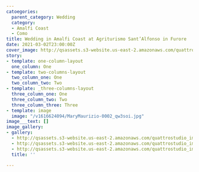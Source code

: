 ```yaml
---
catoegories:
  parent_category: Wedding
  category:
  - Amalfi Coast
  - Como
title: Wedding in Amalfi Coast at Agriturismo Sant’Alfonso in Furore
date: 2021-03-02T23:00:00Z
cover_image: http://qsassets.s3-website.us-east-2.amazonaws.com/quattrostudio_images/071117HOME-SESSION0001.jpg
story:
- template: one-column-layout
  one_column: One
- template: two-columns-layout
  two_column_one: One
  two_column_two: Two
- template: _three-columns-layout
  three_column_one: One
  three_column_two: Two
  three_column_three: Three
- template: image
  image: "/v1616624094/MaryMaurizio-0002_qw3soi.jpg"
image___text: []
image_gallery:
- gallery:
  - http://qsassets.s3-website.us-east-2.amazonaws.com/quattrostudio_images/041019ForeverYoung0010.jpg
  - http://qsassets.s3-website.us-east-2.amazonaws.com/quattrostudio_images/download.jpg
  - http://qsassets.s3-website.us-east-2.amazonaws.com/quattrostudio_images/071117HOME-SESSION0001.jpg
  title: ''

---
```

